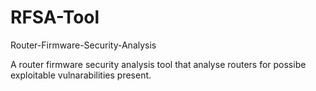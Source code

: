 # RFSA-Tool
Router-Firmware-Security-Analysis

A router firmware security analysis tool that analyse routers for possibe exploitable vulnarabilities present.
